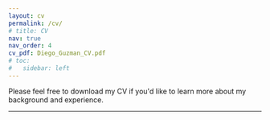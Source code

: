 ```yaml
---
layout: cv
permalink: /cv/
# title: CV
nav: true
nav_order: 4
cv_pdf: Diego_Guzman_CV.pdf
# toc:
#   sidebar: left
---
```


Please feel free to download my CV if you'd like to learn more about my background and experience.

---
